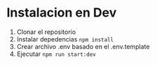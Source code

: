 # Instalacion en Dev

1. Clonar el repositorio
2. Instalar depedencias ```npm install```
3. Crear archivo .env basado en el .env.template
4. Ejecutar ```npm run start:dev```
